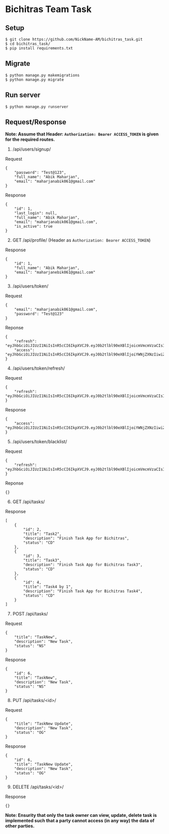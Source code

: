 # Bichitras Team Task

## Setup
```
$ git clone https://github.com/NickName-AM/bichitras_task.git
$ cd bichitras_task/
$ pip install requirements.txt
```

## Migrate
```
$ python manage.py makemigrations
$ python manage.py migrate
```

## Run server
```
$ python manage.py runserver
```


## Request/Response
**Note: Assume that Header: `Authorization: Bearer ACCESS_TOKEN` is given for the required routes.**

1. /api/users/signup/

Request
```
{
    "password": "Test@123",
    "full_name": "Abik Maharjan",
    "email": "maharjanabik061@gmail.com"
}
```
Response
```
{
    "id": 1,
    "last_login": null,
    "full_name": "Abik Maharjan",
    "email": "maharjanabik061@gmail.com",
    "is_active": true
}
```

2. GET /api/profile/ (Header as `Authorization: Bearer ACCESS_TOKEN`)

Response
```
{
    "id": 1,
    "full_name": "Abik Maharjan",
    "email": "maharjanebik061@gmail.com"
}
```

3. /api/users/token/

Request
```
{
    "email": "maharjanabik061@gmail.com",
    "password": "Test@123"
}
```

Reponse
```
{
    "refresh": "eyJhbGciOiJIUzI1NiIsInR5cCI6IkpXVCJ9.eyJ0b2tlbl90eXBlIjoicmVmcmVzaCIsImV4cCI6MTc0NTg2NDEzOSwiaWF0IjoxNzQ1Nzc3NzM5LCJqdGkiOiJjNTI5YTRiZTE1NTg0NTk2YTE3Y2NkMjcxZTNlY2ZlYSIsInVzZXJfaWQiOjJ9.kDe5xGVbhsxb01QWCQ_pqweoI0z8ZI8sg7XXalQCUFs",
    "access": "eyJhbGciOiJIUzI1NiIsInR5cCI6IkpXVCJ9.eyJ0b2tlbl90eXBlIjoiYWNjZXNzIiwiZXhwIjoxNzQ1Nzc4MzM5LCJpYXQiOjE3NDU3Nzc3MzksImp0aSI6IjM2NTlmZTIzMTc1YTQwYjM5YmQ4MTY3Y2I0NTdjZGRmIiwidXNlcl9pZCI6Mn0.cCSGaWpvxE69MDOF4c5U5z6_bImqqW0ABmILjcs4xgo"
}
```

4. /api/users/token/refresh/

Request
```
{
    "refresh": "eyJhbGciOiJIUzI1NiIsInR5cCI6IkpXVCJ9.eyJ0b2tlbl90eXBlIjoicmVmcmVzaCIsImV4cCI6MTc0NTg2NDEzOSwiaWF0IjoxNzQ1Nzc3NzM5LCJqdGkiOiJjNTI5YTRiZTE1NTg0NTk2YTE3Y2NkMjcxZTNlY2ZlYSIsInVzZXJfaWQiOjJ9.kDe5xGVbhsxb01QWCQ_pqweoI0z8ZI8sg7XXalQCUFs"
}
```
Response
```
{
    "access": "eyJhbGciOiJIUzI1NiIsInR5cCI6IkpXVCJ9.eyJ0b2tlbl90eXBlIjoiYWNjZXNzIiwiZXhwIjoxNzQ1Nzc4NDUyLCJpYXQiOjE3NDU3Nzc3MzksImp0aSI6IjI4YmIwM2YwZWY5MzRhMDhiM2M0MjFjOGVhNzQ0YjRkIiwidXNlcl9pZCI6Mn0.fbJN7Ppc1rZFqlUTXvssEJ0puG4n2_6HxaOJ8mJSiBk"
}
```

5. /api/users/token/blacklist/

Request
```
{
    "refresh": "eyJhbGciOiJIUzI1NiIsInR5cCI6IkpXVCJ9.eyJ0b2tlbl90eXBlIjoicmVmcmVzaCIsImV4cCI6MTc0NTg2NDEzOSwiaWF0IjoxNzQ1Nzc3NzM5LCJqdGkiOiJjNTI5YTRiZTE1NTg0NTk2YTE3Y2NkMjcxZTNlY2ZlYSIsInVzZXJfaWQiOjJ9.kDe5xGVbhsxb01QWCQ_pqweoI0z8ZI8sg7XXalQCUFs"
}
```

Reponse
```
{}
```

6. GET /api/tasks/

Response
```
[
    {
        "id": 2,
        "title": "Task2",
        "description": "Finish Task App for Bichitras",
        "status": "CD"
    },
    {
        "id": 3,
        "title": "Task3",
        "description": "Finish Task App for Bichitras Task3",
        "status": "CD"
    },
    {
        "id": 4,
        "title": "Task4 by 1",
        "description": "Finish Task App for Bichitras Task4",
        "status": "CD"
    }
]
```

7. POST /api/tasks/

Request
```
{
    "title": "TaskNew",
    "description": "New Task",
    "status": "NS"
}
```

Response
```
{
    "id": 6,
    "title": "TaskNew",
    "description": "New Task",
    "status": "NS"
}
```

8. PUT /api/tasks/\<id\>/

Request
```
{
    "title": "TaskNew Update",
    "description": "New Task",
    "status": "OG"
}
```
Response
```
{
    "id": 6,
    "title": "TaskNew Update",
    "description": "New Task",
    "status": "OG"
}
```


9. DELETE /api/tasks/\<id\>/

Response
```
{}
```

**Note: Ensurity that only the task owner can view, update, delete task is implemented such that a party cannot access (in any way) the data of other parties.**